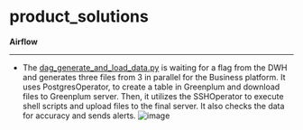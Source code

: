 # product_solutions

**Airflow**
___
* The [dag_generate_and_load_data.py](dag_generate_and_load_data.py) is waiting for a flag from the DWH and generates three files from 3 in parallel for the Business platform. It uses PostgresOperator, to create a table in Greenplum and download files to Greenplum server. Then, it utilizes the SSHOperator to execute shell scripts and upload files to the final server. It also checks the data for accuracy and sends alerts.
![image](https://github.com/Den-is-me/product_solutions/assets/107809488/63f6661b-1f4f-4cdb-ac29-637b9fc804ee)

